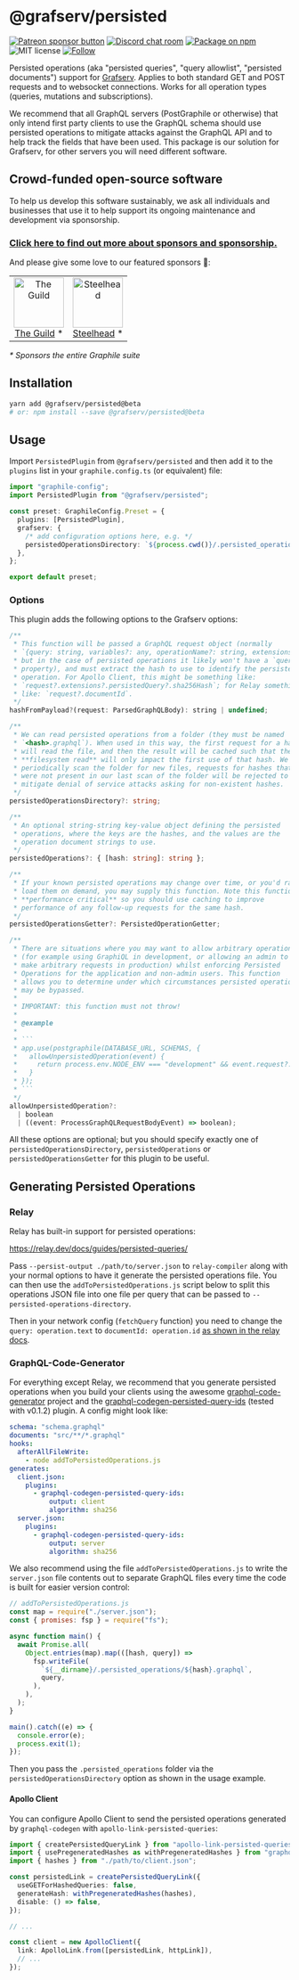 # @grafserv/persisted

<span class="badge-patreon"><a href="https://patreon.com/benjie" title="Support Graphile development on Patreon"><img src="https://img.shields.io/badge/sponsor-via%20Patreon-orange.svg" alt="Patreon sponsor button" /></a></span>
[![Discord chat room](https://img.shields.io/discord/489127045289476126.svg)](http://discord.gg/graphile)
[![Package on npm](https://img.shields.io/npm/v/@grafserv/persisted.svg?style=flat)](https://www.npmjs.com/package/@grafserv/persisted)
![MIT license](https://img.shields.io/npm/l/@grafserv/persisted.svg)
[![Follow](https://img.shields.io/badge/twitter-@GraphileHQ-blue.svg)](https://twitter.com/GraphileHQ)

Persisted operations (aka "persisted queries", "query allowlist", "persisted
documents") support for [Grafserv](https://grafast.org/grafserv). Applies to
both standard GET and POST requests and to websocket connections. Works for all
operation types (queries, mutations and subscriptions).

We recommend that all GraphQL servers (PostGraphile or otherwise) that only
intend first party clients to use the GraphQL schema should use persisted
operations to mitigate attacks against the GraphQL API and to help track the
fields that have been used. This package is our solution for Grafserv, for other
servers you will need different software.

<!-- SPONSORS_BEGIN -->

## Crowd-funded open-source software

To help us develop this software sustainably, we ask all individuals and
businesses that use it to help support its ongoing maintenance and development
via sponsorship.

### [Click here to find out more about sponsors and sponsorship.](https://www.graphile.org/sponsor/)

And please give some love to our featured sponsors 🤩:

<table><tr>
<td align="center"><a href="https://www.the-guild.dev/"><img src="https://graphile.org/images/sponsors/theguild.png" width="90" height="90" alt="The Guild" /><br />The Guild</a> *</td>
<td align="center"><a href="https://gosteelhead.com/"><img src="https://graphile.org/images/sponsors/steelhead.svg" width="90" height="90" alt="Steelhead" /><br />Steelhead</a> *</td>
</tr></table>

<em>\* Sponsors the entire Graphile suite</em>

<!-- SPONSORS_END -->

## Installation

```sh
yarn add @grafserv/persisted@beta
# or: npm install --save @grafserv/persisted@beta
```

## Usage

Import `PersistedPlugin` from `@grafserv/persisted` and then add it to the
`plugins` list in your `graphile.config.ts` (or equivalent) file:

```ts
import "graphile-config";
import PersistedPlugin from "@grafserv/persisted";

const preset: GraphileConfig.Preset = {
  plugins: [PersistedPlugin],
  grafserv: {
    /* add configuration options here, e.g. */
    persistedOperationsDirectory: `${process.cwd()}/.persisted_operations`,
  },
};

export default preset;
```

### Options

This plugin adds the following options to the Grafserv options:

````ts
/**
 * This function will be passed a GraphQL request object (normally
 * `{query: string, variables?: any, operationName?: string, extensions?: any}`,
 * but in the case of persisted operations it likely won't have a `query`
 * property), and must extract the hash to use to identify the persisted
 * operation. For Apollo Client, this might be something like:
 * `request?.extensions?.persistedQuery?.sha256Hash`; for Relay something
 * like: `request?.documentId`.
 */
hashFromPayload?(request: ParsedGraphQLBody): string | undefined;

/**
 * We can read persisted operations from a folder (they must be named
 * `<hash>.graphql`). When used in this way, the first request for a hash
 * will read the file, and then the result will be cached such that the
 * **filesystem read** will only impact the first use of that hash. We
 * periodically scan the folder for new files, requests for hashes that
 * were not present in our last scan of the folder will be rejected to
 * mitigate denial of service attacks asking for non-existent hashes.
 */
persistedOperationsDirectory?: string;

/**
 * An optional string-string key-value object defining the persisted
 * operations, where the keys are the hashes, and the values are the
 * operation document strings to use.
 */
persistedOperations?: { [hash: string]: string };

/**
 * If your known persisted operations may change over time, or you'd rather
 * load them on demand, you may supply this function. Note this function is
 * **performance critical** so you should use caching to improve
 * performance of any follow-up requests for the same hash.
 */
persistedOperationsGetter?: PersistedOperationGetter;

/**
 * There are situations where you may want to allow arbitrary operations
 * (for example using GraphiQL in development, or allowing an admin to
 * make arbitrary requests in production) whilst enforcing Persisted
 * Operations for the application and non-admin users. This function
 * allows you to determine under which circumstances persisted operations
 * may be bypassed.
 *
 * IMPORTANT: this function must not throw!
 *
 * @example
 *
 * ```
 * app.use(postgraphile(DATABASE_URL, SCHEMAS, {
 *   allowUnpersistedOperation(event) {
 *     return process.env.NODE_ENV === "development" && event.request?.getHeader('referer')?.endsWith("/graphiql");
 *   }
 * });
 * ```
 */
allowUnpersistedOperation?:
  | boolean
  | ((event: ProcessGraphQLRequestBodyEvent) => boolean);
````

All these options are optional; but you should specify exactly one of
`persistedOperationsDirectory`, `persistedOperations` or
`persistedOperationsGetter` for this plugin to be useful.

## Generating Persisted Operations

### Relay

Relay has built-in support for persisted operations:

https://relay.dev/docs/guides/persisted-queries/

Pass `--persist-output ./path/to/server.json` to `relay-compiler` along with
your normal options to have it generate the persisted operations file. You can
then use the `addToPersistedOperations.js` script below to split this operations
JSON file into one file per query that can be passed to
`--persisted-operations-directory`.

Then in your network config (`fetchQuery` function) you need to change the
`query: operation.text` to `documentId: operation.id`
[as shown in the relay docs](https://relay.dev/docs/guides/persisted-queries/#network-layer-changes).

### GraphQL-Code-Generator

For everything except Relay, we recommend that you generate persisted operations
when you build your clients using the awesome
[graphql-code-generator](https://github.com/dotansimha/graphql-code-generator)
project and the
[graphql-codegen-persisted-query-ids](https://www.npmjs.com/package/graphql-codegen-persisted-query-ids)
(tested with v0.1.2) plugin. A config might look like:

```yaml
schema: "schema.graphql"
documents: "src/**/*.graphql"
hooks:
  afterAllFileWrite:
    - node addToPersistedOperations.js
generates:
  client.json:
    plugins:
      - graphql-codegen-persisted-query-ids:
          output: client
          algorithm: sha256
  server.json:
    plugins:
      - graphql-codegen-persisted-query-ids:
          output: server
          algorithm: sha256
```

We also recommend using the file `addToPersistedOperations.js` to write the
`server.json` file contents out to separate GraphQL files every time the code is
built for easier version control:

```js
// addToPersistedOperations.js
const map = require("./server.json");
const { promises: fsp } = require("fs");

async function main() {
  await Promise.all(
    Object.entries(map).map(([hash, query]) =>
      fsp.writeFile(
        `${__dirname}/.persisted_operations/${hash}.graphql`,
        query,
      ),
    ),
  );
}

main().catch((e) => {
  console.error(e);
  process.exit(1);
});
```

Then you pass the `.persisted_operations` folder via the
`persistedOperationsDirectory` option as shown in the usage example.

#### Apollo Client

You can configure Apollo Client to send the persisted operations generated by
`graphql-codegen` with `apollo-link-persisted-queries`:

```ts
import { createPersistedQueryLink } from "apollo-link-persisted-queries";
import { usePregeneratedHashes as withPregeneratedHashes } from "graphql-codegen-persisted-query-ids/lib/apollo";
import { hashes } from "./path/to/client.json";

const persistedLink = createPersistedQueryLink({
  useGETForHashedQueries: false,
  generateHash: withPregeneratedHashes(hashes),
  disable: () => false,
});

// ...

const client = new ApolloClient({
  link: ApolloLink.from([persistedLink, httpLink]),
  // ...
});
```
